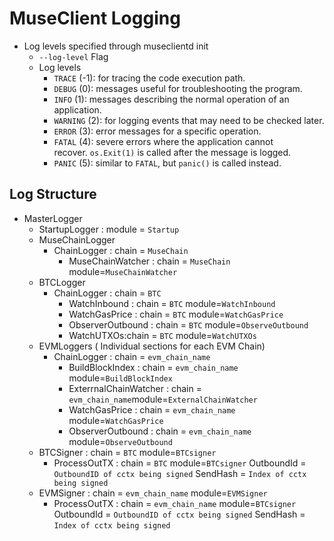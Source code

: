 # MuseClient Logging

- Log levels specified through museclientd init
    - `--log-level`   Flag
    - Log levels
        - `TRACE` (-1): for tracing the code execution path.
        - `DEBUG` (0): messages useful for troubleshooting the program.
        - `INFO` (1): messages describing the normal operation of an application.
        - `WARNING` (2): for logging events that may need to be checked later.
        - `ERROR` (3): error messages for a specific operation.
        - `FATAL` (4): severe errors where the application cannot recover. `os.Exit(1)` is called after the message is logged.
        - `PANIC` (5): similar to `FATAL`, but `panic()` is called instead.

## Log Structure

- MasterLogger
    - StartupLogger : module = `Startup`
    - MuseChainLogger
        - ChainLogger   : chain = `MuseChain`
            - MuseChainWatcher :  chain = `MuseChain`   module=`MuseChainWatcher`
    - BTCLogger
        - ChainLogger   : chain = `BTC`
            - WatchInbound  : chain = `BTC`   module=`WatchInbound`
            - WatchGasPrice : chain = `BTC`   module=`WatchGasPrice`
            - ObserverOutbound : chain = `BTC`  module=`ObserveOutbound`
            - WatchUTXOs:chain = `BTC`  module=`WatchUTXOs`
    - EVMLoggers ( Individual sections for each EVM Chain)
        - ChainLogger   : chain = `evm_chain_name`
            - BuildBlockIndex : chain = `evm_chain_name`   module=`BuildBlockIndex`
            - ExterrnalChainWatcher  : chain = `evm_chain_name`module=`ExternalChainWatcher`
            - WatchGasPrice : chain = `evm_chain_name`   module=`WatchGasPrice`
            - ObserverOutbound : chain = `evm_chain_name`  module=`ObserveOutbound`
    - BTCSigner : chain = `BTC`   module=`BTCsigner`
        - ProcessOutTX : chain = `BTC`   module=`BTCsigner`  OutboundId = `OutboundID of cctx being signed`  SendHash = `Index of cctx being signed`
    - EVMSigner : chain =  `evm_chain_name` module=`EVMSigner`
        - ProcessOutTX : chain =   `evm_chain_name` module=`BTCsigner`    OutboundId =  `OutboundID of cctx being signed` SendHash = `Index of cctx being signed`
